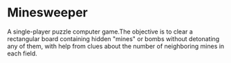 # Minesweeper
 A single-player puzzle computer game.The objective is to clear a rectangular board containing hidden "mines" or bombs without detonating any of them, with help from clues about the number of neighboring mines in each field.
